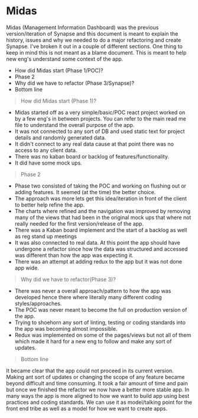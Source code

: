 # Midas

Midas (Management Information Dashboard) was the previous version/iteration of Synapse and this document is meant to explain the history, issues and why we needed to do a major refactoring and create Synapse. I've broken it out in a couple of different sections. One thing to keep in mind this is not meant as a blame document. This is meant to help new eng's understand some context of the app.

  - How did Midas start (Phase 1/POC)?
  - Phase 2
  - Why did we have to refactor (Phase 3/Synapse)?
  - Bottom line


> How did Midas start (Phase 1)?


  - Midas started off as a very simple/basic/POC react project worked on by a few eng's in between projects. You can refer to the main read me file to understand the overall purpose of the app.
  - It was not connected to any sort of DB and used static text for project details and randomly generated  data.
  - It didn't connect to any real data cause at that point there was no access to any client data.
  - There was no kaban board or backlog of features/functionality.
  - It did have some mock ups.


> Phase 2


  - Phase two consisted of taking the POC and working on flushing out or adding features. It seemed (at the time) the better choice.
  - The approach was more lets get this idea/iteration in front of the client to better help refine the app.
  - The charts where refined and the navigation was improved by removing many of the views that had been in the original mock ups that where not really needed for the first version/release of the app.
  - There was a Kaban board implement and the start of a backlog as well as reg stand up meetings
  - It was also connected to real data. At this point the app should have undergone a refactor since how the data was structured and accessed was different than how the app was expecting it.
  - There was an attempt at adding redux to the app but it was not done app wide.


> Why did we have to refactor(Phase 3)?


  - There was never a overall approach/pattern to how the app was developed hence there where literally many different coding styles/approaches.
  - The POC was never meant to become the full on production version of the app.
  - Trying to shoehorn any sort of linting, testing or coding standards into the app was becoming almost impossible.
  - Redux was implemented on some of the pages/views but not all of them which made it hard for a new eng to follow and make any sort of updates.


> Bottom line


It became clear that the app could not proceed in its current version. Making ant sort of updates or changing the scope of any feature became beyond difficult and time consuming. It took a fair amount of time and pain but once we finished the refactor we now have a better more stable app. In many ways the app is more aligned to how we want to build app using best practices and coding standards. We can use it as model/talking point for the front end tribe as well as a model for how we want to create apps.  
